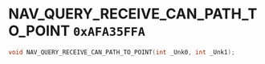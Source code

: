 # NAV_QUERY_RECEIVE_CAN_PATH_TO_POINT `0xAFA35FFA`

```cpp
void NAV_QUERY_RECEIVE_CAN_PATH_TO_POINT(int _Unk0, int _Unk1);
```